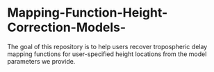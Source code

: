 # Mapping-Function-Height-Correction-Models-
The goal of this repository is to help users recover tropospheric delay mapping functions for user-specified height locations from the model parameters we provide. 
